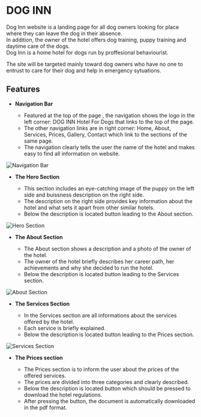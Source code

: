 # DOG INN

Dog Inn website is a landing page for all dog owners looking for place where they can leave the dog in their absence.<br>
In addition, the owner of the hotel offers dog training, puppy training and daytime care of the dogs.<br>
Dog Inn is a home hotel for dogs run by proffesional behaviourist.<br>

The site will be targeted mainly toward dog owners who have no one to entrust to care for their dog and help in emergency sytuations.

## Features

- __Navigation Bar__

     - Featured at the top of the page , the navigation shows the logo in the left corner: DOG INN Hotel For Dogs that links to the top of the page.
     - The other navigation links are in right corner: Home, About, Services, Prices, Gallery, Contact which link to the sections of the same page.
     - The navigation clearly tells the user the name of the hotel and makes easy to find all information on website.

![Navigation Bar](https://github.com/Izabela88/dog-inn/blob/development/media/navigation.png)


- __The Hero Section__

    - This section includes an eye-catching image of the puppy on the left side and buissness description on the right side.
    - The description on the right side provides key information about the hotel and what sets it apart from other similar hotels.
    - Below the description is located button leading to the About section.

![Hero Section](https://github.com/Izabela88/dog-inn/blob/development/media/hero.png)


- __The About Section__

    - The About section shows a description and a photo of the owner of the hotel.
    - The owner of the hotel briefly describes her career path, her achievements and why she decided to run the hotel.
    - Below the description is located button leading to the Services section.

![About Section](https://github.com/Izabela88/dog-inn/blob/development/media/about.png)

- __The Services Section__

    - In the Services section are all informations about the services offered by the hotel.
    - Each service is briefly explained.
    - Below the description is located button leading to the Prices section.

![Services Section](https://github.com/Izabela88/dog-inn/blob/development/media/services.png)

- __The Prices section__

    - The Prices section is to inform the user about the prices of the offered services.
    - The prices are divided into three categories and clearly described.
    - Below the description is located button which should be pressed to download the hotel regulations.
    - After pressing the button, the document is automatically downloaded in the pdf format.
